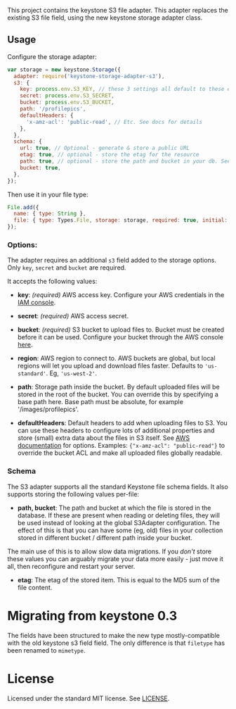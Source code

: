 This project contains the keystone S3 file adapter. This adapter replaces the existing S3 file field, using the new keystone storage adapter class.

## Usage

Configure the storage adapter:

```javascript
var storage = new keystone.Storage({
  adapter: require('keystone-storage-adapter-s3'),
  s3: {
    key: process.env.S3_KEY, // these 3 settings all default to these environment variables
    secret: process.env.S3_SECRET,
    bucket: process.env.S3_BUCKET,
    path: '/profilepics',
    defaultHeaders: {
      'x-amz-acl': 'public-read', // Etc. See docs for details
    },
  },
  schema: {
    url: true, // Optional - generate & store a public URL
    etag: true, // optional - store the etag for the resource
    path: true, // optional - store the path and bucket in your db. See below.
    bucket: true,
  },
});
```

Then use it in your file type:

```javascript
File.add({
  name: { type: String },
  file: { type: Types.File, storage: storage, required: true, initial: true },
});
```

### Options:

The adapter requires an additional `s3` field added to the storage options. Only `key`, `secret` and `bucket` are required.

It accepts the following values:

- **key**: *(required)* AWS access key. Configure your AWS credentials in the [IAM console](https://console.aws.amazon.com/iam/home?region=ap-southeast-2#home).

- **secret**: *(required)* AWS access secret.

- **bucket**: *(required)* S3 bucket to upload files to. Bucket must be created before it can be used. Configure your bucket through the AWS console [here](https://console.aws.amazon.com/s3/home?region=ap-southeast-2).

- **region**: AWS region to connect to. AWS buckets are global, but local regions will let you upload and download files faster. Defaults to `'us-standard'`. Eg, `'us-west-2'`.

- **path**: Storage path inside the bucket. By default uploaded files will be stored in the root of the bucket. You can override this by specifying a base path here. Base path must be absolute, for example '/images/profilepics'.

- **defaultHeaders**: Default headers to add when uploading files to S3. You can use these headers to configure lots of additional properties and store (small) extra data about the files in S3 itself. See [AWS documentation](http://docs.aws.amazon.com/AmazonS3/latest/API/RESTObjectPUT.html) for options. Examples: `{"x-amz-acl": "public-read"}` to override the bucket ACL and make all uploaded files globally readable.


### Schema

The S3 adapter supports all the standard Keystone file schema fields. It also supports storing the following values per-file:

- **path, bucket**: The path and bucket at which the file is stored in the database. If these are present when reading or deleting files, they will be used instead of looking at the global S3Adapter configuration. The effect of this is that you can have some (eg, old) files in your collection stored in different bucket / different path inside your bucket.

The main use of this is to allow slow data migrations. If you *don't* store these values you can arguably migrate your data more easily - just move it all, then reconfigure and restart your server.

- **etag**: The etag of the stored item. This is equal to the MD5 sum of the file content.


# Migrating from keystone 0.3

The fields have been structured to make the new type mostly-compatible with the old keystone s3 field field. The only difference is that `filetype` has been renamed to `mimetype`.


# License

Licensed under the standard MIT license. See [LICENSE](license).
